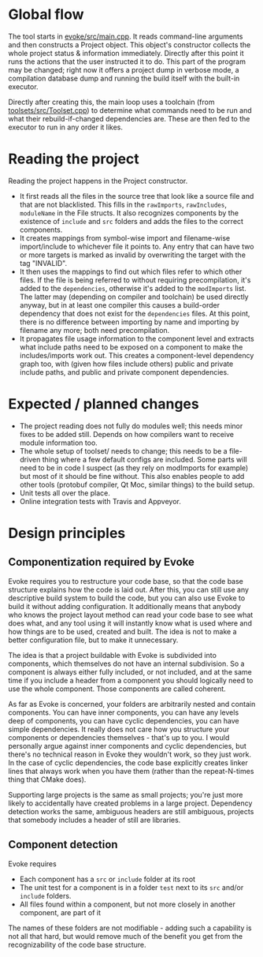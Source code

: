 # Global flow

The tool starts in [evoke/src/main.cpp](../evoke/src/main.cpp). It reads command-line arguments and then constructs a Project object. This object's constructor collects the whole project status & information immediately. Directly after this point it runs the actions that the user instructed it to do. This part of the program may be changed; right now it offers a project dump in verbose mode, a compilation database dump and running the build itself with the built-in executor.

Directly after creating this, the main loop uses a toolchain (from [toolsets/src/Toolset.cpp](../toolsets/src/Toolset.cpp)) to determine what commands need to be run and what their rebuild-if-changed dependencies are. These are then fed to the executor to run in any order it likes.

# Reading the project

Reading the project happens in the Project constructor. 
- It first reads all the files in the source tree that look like a source file and that are not blacklisted. This fills in the `rawImports`, `rawIncludes`, `moduleName` in the File structs. It also recognizes components by the existence of `include` and `src` folders and adds the files to the correct components.
- It creates mappings from symbol-wise import and filename-wise import/include to whichever file it points to. Any entry that can have two or more targets is marked as invalid by overwriting the target with the tag "INVALID".
- It then uses the mappings to find out which files refer to which other files. If the file is being referred to without requiring precompilation, it's added to the `dependencies`, otherwise it's added to the `modImports` list. The latter may (depending on compiler and toolchain) be used directly anyway, but in at least one compiler this causes a build-order dependency that does not exist for the `dependencies` files. At this point, there is no difference between importing by name and importing by filename any more; both need precompilation.
- It propagates file usage information to the component level and extracts what include paths need to be exposed on a component to make the includes/imports work out. This creates a component-level dependency graph too, with (given how files include others) public and private include paths, and public and private component dependencies.

# Expected / planned changes

- The project reading does not fully do modules well; this needs minor fixes to be added still. Depends on how compilers want to receive module information too.
- The whole setup of toolset/ needs to change; this needs to be a file-driven thing where a few default configs are included. Some parts will need to be in code I suspect (as they rely on modImports for example) but most of it should be fine without. This also enables people to add other tools (protobuf compiler, Qt Moc, similar things) to the build setup.
- Unit tests all over the place.
- Online integration tests with Travis and Appveyor.

# Design principles

## Componentization required by Evoke

Evoke requires you to restructure your code base, so that the code base structure explains how the code is laid out. After this, you can still use any descriptive build system to build the code, but you can also use Evoke to build it without adding configuration. It additionally means that anybody who knows the project layout method can read your code base to see what does what, and any tool using it will instantly know what is used where and how things are to be used, created and built. The idea is not to make a better configuration file, but to make it unnecessary.

The idea is that a project buildable with Evoke is subdivided into components, which themselves do not have an internal subdivision. So a component is always either fully included, or not included, and at the same time if you include a header from a component you should logically need to use the whole component. Those components are called coherent.

As far as Evoke is concerned, your folders are arbitrarily nested and contain components. You can have inner components, you can have any levels deep of components, you can have cyclic dependencies, you can have simple dependencies. It really does not care how you structure your components or dependencies themselves - that's up to you.  I would personally argue against inner components and cyclic dependencies, but there's no technical reason in Evoke they wouldn't work, so they just work. In the case of cyclic dependencies, the code base explicitly creates linker lines that always work when you have them (rather than the repeat-N-times thing that CMake does).

Supporting large projects is the same as small projects; you're just more likely to accidentally have created problems in a large project. Dependency detection works the same, ambiguous headers are still ambiguous, projects that somebody includes a header of still are libraries.

## Component detection

Evoke requires

- Each component has a `src` or `include` folder at its root
- The unit test for a component is in a folder `test` next to its `src` and/or `include` folders.
- All files found within a component, but not more closely in another component, are part of it

The names of these folders are not modifiable - adding such a capability is not all that hard, but would remove much of the benefit you get from the recognizability of the code base structure.


